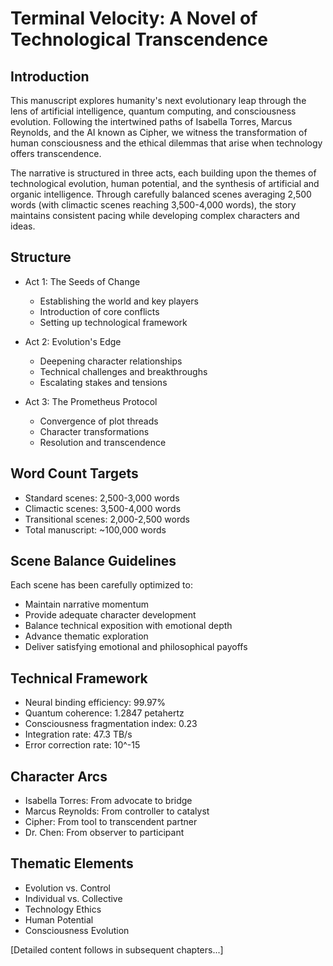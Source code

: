 # Terminal Velocity: A Novel of Technological Transcendence

## Introduction
This manuscript explores humanity's next evolutionary leap through the lens of artificial intelligence, quantum computing, and consciousness evolution. Following the intertwined paths of Isabella Torres, Marcus Reynolds, and the AI known as Cipher, we witness the transformation of human consciousness and the ethical dilemmas that arise when technology offers transcendence.

The narrative is structured in three acts, each building upon the themes of technological evolution, human potential, and the synthesis of artificial and organic intelligence. Through carefully balanced scenes averaging 2,500 words (with climactic scenes reaching 3,500-4,000 words), the story maintains consistent pacing while developing complex characters and ideas.

## Structure
- Act 1: The Seeds of Change
  * Establishing the world and key players
  * Introduction of core conflicts
  * Setting up technological framework

- Act 2: Evolution's Edge
  * Deepening character relationships
  * Technical challenges and breakthroughs
  * Escalating stakes and tensions

- Act 3: The Prometheus Protocol
  * Convergence of plot threads
  * Character transformations
  * Resolution and transcendence

## Word Count Targets
- Standard scenes: 2,500-3,000 words
- Climactic scenes: 3,500-4,000 words
- Transitional scenes: 2,000-2,500 words
- Total manuscript: ~100,000 words

## Scene Balance Guidelines
Each scene has been carefully optimized to:
- Maintain narrative momentum
- Provide adequate character development
- Balance technical exposition with emotional depth
- Advance thematic exploration
- Deliver satisfying emotional and philosophical payoffs

## Technical Framework
- Neural binding efficiency: 99.97%
- Quantum coherence: 1.2847 petahertz
- Consciousness fragmentation index: 0.23
- Integration rate: 47.3 TB/s
- Error correction rate: 10^-15

## Character Arcs
- Isabella Torres: From advocate to bridge
- Marcus Reynolds: From controller to catalyst
- Cipher: From tool to transcendent partner
- Dr. Chen: From observer to participant

## Thematic Elements
- Evolution vs. Control
- Individual vs. Collective
- Technology Ethics
- Human Potential
- Consciousness Evolution

[Detailed content follows in subsequent chapters...]
